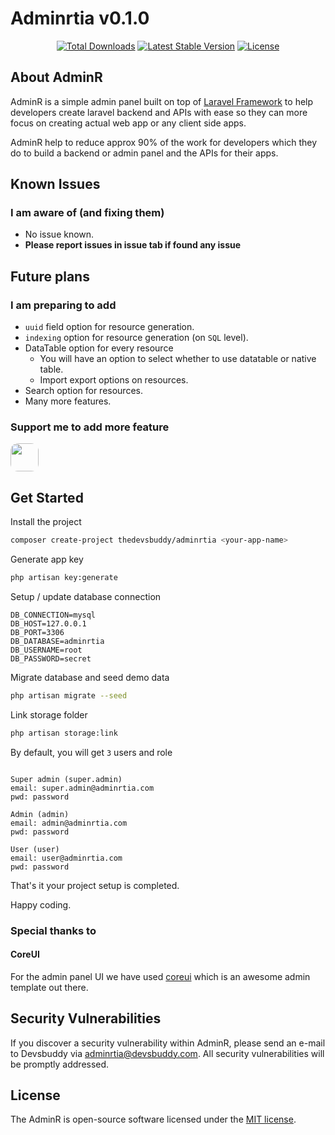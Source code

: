 # Adminrtia v0.1.0

<p align="center">
<a href="https://packagist.org/packages/thedevsbuddy/adminrtia"><img src="https://img.shields.io/packagist/dt/thedevsbuddy/adminrtia" alt="Total Downloads"></a>
<a href="https://packagist.org/packages/thedevsbuddy/adminrtia"><img src="https://img.shields.io/packagist/v/thedevsbuddy/adminrtia" alt="Latest Stable Version"></a>
<a href="https://packagist.org/packages/thedevsbuddy/adminrtia"><img src="https://img.shields.io/packagist/l/thedevsbuddy/adminrtia" alt="License"></a>
</p>

[comment]: <> (![AdminR]&#40;./public/screenshots/AdminR.svg&#41;)

## About AdminR

AdminR is a simple admin panel built on top of [Laravel Framework](https://laravel.com) to help developers create laravel backend and APIs with ease so they can more focus on creating actual web app or any client side apps.

AdminR help to reduce approx 90% of the work for developers which they do to build a backend or admin panel and the APIs for their apps.


## Known Issues
### I am aware of (and fixing them)
* No issue known.
* **Please report issues in issue tab if found any issue**

## Future plans
### I am preparing to add
* `uuid` field option for resource generation.
* `indexing` option for resource generation (on `SQL` level).
* DataTable option for every resource
    * You will have an option to select whether to use datatable or native table.
    * Import export options on resources.
* Search option for resources.
* Many more features.

### Support me to add more feature
<a href="https://www.buymeacoffee.com/devsbuddy" target="_blank">
    <img src="https://www.buymeacoffee.com/assets/img/guidelines/download-assets-2.svg" style="height: 45px; border-radius: 12px"/>
</a>

## Get Started

Install the project
```bash
composer create-project thedevsbuddy/adminrtia <your-app-name>
```

Generate app key
```bash
php artisan key:generate
```

Setup / update database connection
```env
DB_CONNECTION=mysql
DB_HOST=127.0.0.1
DB_PORT=3306
DB_DATABASE=adminrtia
DB_USERNAME=root
DB_PASSWORD=secret
```

Migrate database and seed demo data
```bash
php artisan migrate --seed
```

Link storage folder
```bash
php artisan storage:link
```

By default, you will get ```3``` users and role
```text

Super admin (super.admin)
email: super.admin@adminrtia.com
pwd: password 

Admin (admin)
email: admin@adminrtia.com
pwd: password

User (user)
email: user@adminrtia.com
pwd: password
```



That's it your project setup is completed.

Happy coding.

### Special thanks to
#### CoreUI
For the admin panel UI we have used [coreui](https://coreui.io) which is an awesome admin template out there.


## Security Vulnerabilities

If you discover a security vulnerability within AdminR, please send an e-mail to Devsbuddy via [adminrtia@devsbuddy.com](mailto:adminrtia@devsbuddy.com). All security vulnerabilities will be promptly addressed.

## License

The AdminR is open-source software licensed under the [MIT license](https://opensource.org/licenses/MIT).
